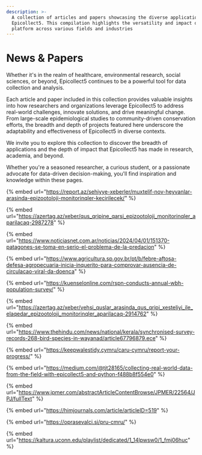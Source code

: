 ```yaml
---
description: >-
  A collection of articles and papers showcasing the diverse applications of
  Epicollect5. This compilation highlights the versatility and impact of our
  platform across various fields and industries
---
```


# News & Papers

Whether it's in the realm of healthcare, environmental research, social sciences, or beyond, Epicollect5 continues to be a powerful tool for data collection and analysis.

Each article and paper included in this collection provides valuable insights into how researchers and organizations leverage Epicollect5 to address real-world challenges, innovate solutions, and drive meaningful change. From large-scale epidemiological studies to community-driven conservation efforts, the breadth and depth of projects featured here underscore the adaptability and effectiveness of Epicollect5 in diverse contexts.

We invite you to explore this collection to discover the breadth of applications and the depth of impact that Epicollect5 has made in research, academia, and beyond.&#x20;

Whether you're a seasoned researcher, a curious student, or a passionate advocate for data-driven decision-making, you'll find inspiration and knowledge within these pages.

{% embed url="https://report.az/sehiyye-xeberler/muxtelif-nov-heyvanlar-arasinda-epizootoloji-monitorinqler-kecirilecek/" %}

{% embed url="https://azertag.az/xeber/qus_qripine_qarsi_epizootoloji_monitorinqler_aparilacaq-2987278" %}

{% embed url="https://www.noticiasnet.com.ar/noticias/2024/04/01/151370-patagones-se-toma-en-serio-el-problema-de-la-predacion" %}

{% embed url="https://www.agricultura.sp.gov.br/pt/b/febre-aftosa-defesa-agropecuaria-inicia-inquerito-para-comprovar-ausencia-de-circulacao-viral-da-doenca" %}

{% embed url="https://kuenselonline.com/rspn-conducts-annual-wbh-population-survey/" %}

{% embed url="https://azertag.az/xeber/vehsi_quslar_arasinda_qus_qripi_xesteliyi_ile_elaqedar_epizootoloji_monitorinqler_aparilacaq-2914762" %}

{% embed url="https://www.thehindu.com/news/national/kerala/synchronised-survey-records-268-bird-species-in-wayanad/article67796879.ece" %}

{% embed url="https://keepwalestidy.cymru/caru-cymru/report-your-progress/" %}

{% embed url="https://medium.com/@tjt28165/collecting-real-world-data-from-the-field-with-epicollect5-and-python-f488b8f554e0" %}

{% embed url="https://www.jpmer.com/abstractArticleContentBrowse/JPMER/22564/JPJ/fullText" %}

{% embed url="https://himjournals.com/article/articleID=519" %}

{% embed url="https://oprasevalci.si/pru-cmru/" %}

{% embed url="https://kaltura.uconn.edu/playlist/dedicated/1_14lpwsw0/1_fmj06huc" %}
